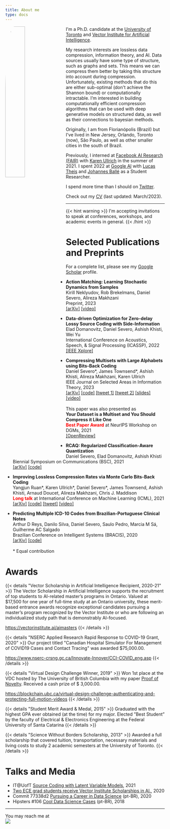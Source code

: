 ```yaml
---
title: About me
type: docs
---
```

<img src="https://media.licdn.com/dms/image/D5603AQFhJL49zxieKw/profile-displayphoto-shrink_400_400/0/1678153315718?e=1683763200&v=beta&t=4gHk-eXO6raSZ8QuRdk5747cwI4btXZAVKu6lEqFQko" style="border-radius: 15%; float: left; padding-right: 15px" height="35%" width="35%">
I'm a Ph.D. candidate at the <a href="https://www.ece.utoronto.ca/">University of Toronto</a> and <a href="https://vectorinstitute.ai/">Vector Institute for Artificial Intelligence</a>. 

My research interests are lossless data compression, information theory, and AI. Data sources usually have some type of structure, such as graphs and sets. This means we can compress them better by taking this structure into account during compression. Unfortunately, existing methods that do this are either sub-optimal (don't achieve the Shannon bound) or computationally intractable. I’m interested in building computationally efficient compression algorithms that can be used with deep generative models on structured data, as well as their connections to bayesian methods.

Originally, I am from Florianópolis (Brazil) but I've lived in New Jersey, Orlando, Toronto (now), São Paulo, as well as other smaller cities in the south of Brazil.

Previously, I interned at [Facebook AI Research (FAIR)](https://ai.facebook.com/) with [Karen Ullrich](https://karenullrich.info/) in the summer of 2021.
I spent 2022 at [Google AI](https://ai.google/) with [Lucas Theis](http://theis.io/) and [Johannes Ballé](https://balle.io/) as a Student Researcher.

I spend more time than I should on [Twitter](https://twitter.com/_dsevero).

Check out my [CV](https://dsevero.com/cv.pdf) (last updated: March/2023).

---

{{< hint warning >}}
I'm accepting invitations to speak at conferences, workshops, and academic events in general.
{{< /hint >}}

# Selected Publications and Preprints
For a complete list, please see my [Google Scholar](https://scholar.google.com/citations?user=5bQjLz4AAAAJ&hl=en) profile.

- **Action Matching: Learning Stochastic Dynamics from Samples**\
Kirill Neklyudov, Rob Brekelmans, Daniel Severo, Alireza Makhzani\
Preprint, 2023\
[[arXiv]](https://arxiv.org/abs/2210.06662) [[video]](https://www.youtube.com/watch?v=35uEI5ryDRQ&t=1s)

- **Data-driven Optimization for Zero-delay Lossy Source Coding with Side-Information**\
Elad Domanovitz, Daniel Severo, Ashish Khisti, Wei Yu\
International Conference on Acoustics, Speech, & Signal Processing (ICASSP), 2022\
[[IEEE Xplore]](https://ieeexplore.ieee.org/document/9747823)

- **Compressing Multisets with Large Alphabets using Bits-Back Coding** \
Daniel Severo\*, James Townsend\*, Ashish Khisti, Alireza Makhzani, Karen Ullrich\
IEEE Journal on Selected Areas in Information Theory, 2023\
[[arXiv]](https://arxiv.org/abs/2107.09202) [[code]](https://github.com/facebookresearch/multiset-compression) [[tweet 1]](https://twitter.com/_dsevero/status/1419661190750425102) [[tweet 2]](https://twitter.com/_dsevero/status/1425521776457551872) [[slides]](https://dsevero.com/severo-townsend-dcc22-multisets.pdf) [[video]](https://youtube.com/watch?v=Gwf9_t-JjsQ)
\
\
This paper was also presented as\
**Your Dataset is a Multiset and You Should Compress it Like One** \
<span style="color:red">**Best Paper Award**</span> at NeurIPS Workshop on DGMs, 2021\
[[OpenReview]](https://openreview.net/forum?id=vjrsNCu8Km)

- **RCAQ: Regularized Classification-Aware Quantization**\
Daniel Severo, Elad Domanovitz, Ashish Khisti\
Biennial Symposium on Communications (BSC), 2021\
[[arXiv]](https://arxiv.org/abs/2107.09716) [[code]](https://github.com/dsevero/rcaq)

- **Improving Lossless Compression Rates via Monte Carlo Bits-Back Coding**\
Yangjun Ruan\*, Karen Ullrich\*, Daniel Severo\*, James Townsend, Ashish Khisti, Arnaud Doucet, Alireza Makhzani, Chris J. Maddison\
<span style="color:red">**Long talk**</span> at International Conference on Machine Learning (ICML), 2021\
[[arXiv]](https://arxiv.org/abs/2102.11086) [[code]](https://github.com/ryoungj/mcbits) [[tweet]](https://twitter.com/cjmaddison/status/1392873765240020994) [[video]](https://slideslive.com/38958684/improving-lossless-compression-rates-via-monte-carlo-bitsback-coding?ref=speaker-25566-latest&locale=en)

- **Predicting Multiple ICD-10 Codes from Brazilian-Portuguese Clinical Notes**\
Arthur D Reys, Danilo Silva, Daniel Severo, Saulo Pedro, Marcia M Sá, Guilherme AC Salgado\
Brazilian Conference on Intelligent Systems (BRACIS), 2020\
[[arXiv]](https://arxiv.org/abs/2008.01515) [[code]](https://github.com/3778/icd-prediction-mimic)
\
\
\* Equal contribution

# Awards
{{< details "Vector Scholarship in Artificial Intelligence Recipient, 2020-21" >}}
The Vector Scholarship in Artificial Intelligence supports the recruitment of top students to AI-related master’s programs in Ontario. Valued at $17,500 for one year of full-time study at an Ontario university, these merit-based entrance awards recognize exceptional candidates pursuing a master’s program recognized by the Vector Institute or who are following an individualized study path that is demonstrably AI-focused.

https://vectorinstitute.ai/aimasters
{{< /details >}}

{{< details "NSERC Applied Research Rapid Response to COVID-19 Grant, 2020" >}}
Our project titled "Canadian Hospital Simulator For Management of COVID19 Cases and Contact Tracing" was awarded \$75,000.00.

https://www.nserc-crsng.gc.ca/Innovate-Innover/CCI-COVID_eng.asp
{{< /details >}}

{{< details "Virtual Design Challenge Winner, 2019" >}}
Won 1st place at the VDC hosted by The University of British Columbia with my paper [Proof of Novelty](https://doi.org/10.6084/m9.figshare.10324883.v1). Received a cash prize of $ 3,000.00.

https://blockchain.ubc.ca/virtual-design-challenge-authenticating-and-protecting-full-motion-videos
{{< /details >}}

{{< details "Student Merit Award & Medal, 2015" >}}
Graduated with the highest GPA ever obtained (at the time) for my major. Elected ”Best Student” by the faculty of Electrical & Electronics Engineering at the Federal University of Santa Catarina
{{< /details >}}

{{< details "Science Without Borders Scholarship, 2013" >}}
Awarded a full scholarship that covered tuition, transportation, necessary materials and living costs to study 2 academic semesters at the University of Toronto.
{{< /details >}}

# Talks and Media
- IT@UofT [Source Coding with Latent Variable Models](https://itatuoft.wordpress.com/2021/05/05/source-coding-with-latent-variable-models/), 2021
- [Two ECE grad students receive Vector Institute Scholarships in AI.](https://www.ece.utoronto.ca/news/two-ece-grad-students-receive-vector-institute-scholarships-in-ai/), 2020
- Commit 77338d2 [Pursuing a Career in Data Science](https://anchor.fm/codenationdev/episodes/77338d2---Seguindo-carreira-em-Data-Science-eal947) (pt-BR), 2020
- Hipsters \#106 [Cool Data Science Cases](https://hipsters.tech/casos-bacanas-de-data-science-hipsters-106/) (pt-BR), 2018
---

You may reach me at <img src="email.png" style="display: block; max-width: 350px; width: auto; height: auto">
</img>
